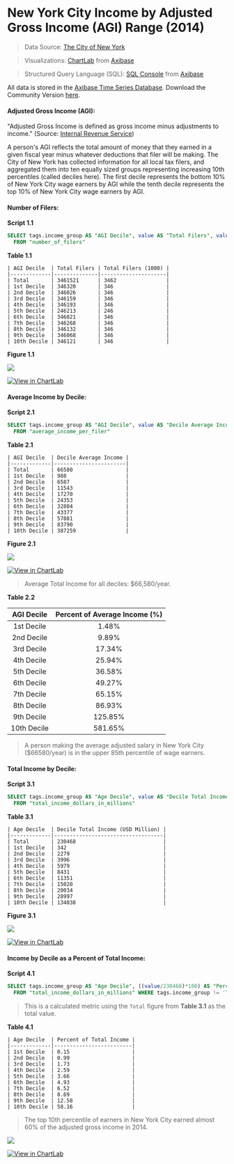 New York City Income by Adjusted Gross Income (AGI) Range (2014)
===

> Data Source: [The City of New York](https://catalog.data.gov/dataset/personal-income-by-agi-range-3b6e6)

> Visualizations: [ChartLab](https://apps.axibase.com) from [Axibase](https://axibase.com)

> Structured Query Language (SQL): [SQL Console](https://github.com/axibase/atsd/blob/master/sql/README.md#overview) from [Axibase](https://axibase.com)

All data is stored in the [Axibase Time Series Database](https://axibase.com). Download the Community Version [here](https://github.com/axibase/atsd/blob/master/installation/README.md#installation).

#### Adjusted Gross Income (AGI):

"Adjusted Gross Income is defined as gross income minus adjustments to income." (Source: [Internal Revenue Service](https://www.irs.gov/uac/definition-of-adjusted-gross-income))

A person's AGI reflects the total amount of money that they earned in a given fiscal year minus whatever deductions that 
filer will be making. The City of New York has collected information for all local tax filers, and aggregated them into ten
equally sized groups representing increasing 10th percentiles (called deciles here). The first decile represents the bottom
10% of New York City wage earners by AGI while the tenth decile represents the top 10% of New York City wage earners by AGI.

#### Number of Filers:


**Script 1.1**

```sql
SELECT tags.income_group AS "AGI Decile", value AS "Total Filers", value/1000 AS "Total Filers (1000)"
  FROM "number_of_filers"
```

**Table 1.1** 

```ls
| AGI Decile  | Total Filers | Total Filers (1000) | 
|-------------|--------------|---------------------| 
| Total       | 3461521      | 3462                | 
| 1st Decile  | 346320       | 346                 | 
| 2nd Decile  | 346026       | 346                 | 
| 3rd Decile  | 346159       | 346                 | 
| 4th Decile  | 346193       | 346                 | 
| 5th Decile  | 246213       | 246                 | 
| 6th Decile  | 346021       | 346                 | 
| 7th Decile  | 346268       | 346                 | 
| 8th Decile  | 346132       | 346                 | 
| 9th Decile  | 346068       | 346                 | 
| 10th Decile | 346121       | 346                 | 
```

**Figure 1.1**

![](Images/NYP_1.1.png)

[![View in ChartLab](Images/button.png)](https://apps.axibase.com/chartlab/1576163d/2/#fullscreen)

#### Average Income by Decile:

**Script 2.1**

```sql
SELECT tags.income_group AS "AGI Decile", value AS "Decile Average Income"
  FROM "average_income_per_filer"
```

**Table 2.1**

```ls
| AGI Decile  | Decile Average Income | 
|-------------|-----------------------| 
| Total       | 66580                 | 
| 1st Decile  | 988                   | 
| 2nd Decile  | 6587                  | 
| 3rd Decile  | 11543                 | 
| 4th Decile  | 17270                 | 
| 5th Decile  | 24353                 | 
| 6th Decile  | 32804                 | 
| 7th Decile  | 43377                 | 
| 8th Decile  | 57881                 | 
| 9th Decile  | 83790                 | 
| 10th Decile | 387259                | 
```

**Figure 2.1**

![](Images/NYP_2.1.png)

[![View in ChartLab](Images/button.png)](https://apps.axibase.com/chartlab/d979bec5/2/#fullscreen)

> Average Total Income for all deciles: $66,580/year.

**Table 2.2**

| AGI Decile | Percent of Average Income (%)|
|:----------:|:-------------------------:|
| 1st Decile | 1.48% |
| 2nd Decile | 9.89% |
| 3rd Decile | 17.34% |
| 4th Decile | 25.94% | 
| 5th Decile | 36.58% |
| 6th Decile | 49.27% |
| 7th Decile | 65.15% |
| 8th Decile | 86.93% |
| 9th Decile | 125.85% |
| 10th Decile | 581.65% |

> A person making the average adjusted salary in New York City ($66580/year) is in the upper 85th percentile of wage earners.

#### Total Income by Decile:

**Script 3.1**

```sql
SELECT tags.income_group AS "Age Decile", value AS "Decile Total Income (USD Million)"
  FROM "total_income_dollars_in_millions"
```

**Table 3.1**

```ls
| Age Decile  | Decile Total Income (USD Million) | 
|-------------|-----------------------------------| 
| Total       | 230468                            | 
| 1st Decile  | 342                               | 
| 2nd Decile  | 2279                              | 
| 3rd Decile  | 3996                              | 
| 4th Decile  | 5979                              | 
| 5th Decile  | 8431                              | 
| 6th Decile  | 11351                             | 
| 7th Decile  | 15020                             | 
| 8th Decile  | 20034                             | 
| 9th Decile  | 28997                             | 
| 10th Decile | 134038                            | 
```

**Figure 3.1**

![](Images/NYP_3.1.png)

[![View in ChartLab](Images/button.png)](https://apps.axibase.com/chartlab/d979bec5/3/#fullscreen)

#### Income by Decile as a Percent of Total Income:

**Script 4.1**

```sql
SELECT tags.income_group AS "Age Decile", ((value/230468)*100) AS "Percent of Total Income"
  FROM "total_income_dollars_in_millions" WHERE tags.income_group != 'Total'
```

> This is a calculated metric using the `Total` figure from **Table 3.1** as the total value.

**Table 4.1**

```ls
| Age Decile  | Percent of Total Income | 
|-------------|-------------------------| 
| 1st Decile  | 0.15                    | 
| 2nd Decile  | 0.99                    | 
| 3rd Decile  | 1.73                    | 
| 4th Decile  | 2.59                    | 
| 5th Decile  | 3.66                    | 
| 6th Decile  | 4.93                    | 
| 7th Decile  | 6.52                    | 
| 8th Decile  | 8.69                    | 
| 9th Decile  | 12.58                   | 
| 10th Decile | 58.16                   | 
```

>The top 10th percentile of earners in New York City earned almost 60% of the adjusted gross income in 2014.

![](Images/NYP_4.1.png)

[![View in ChartLab](Images/button.png)](https://apps.axibase.com/chartlab/1576163d/3/#fullscreen)
